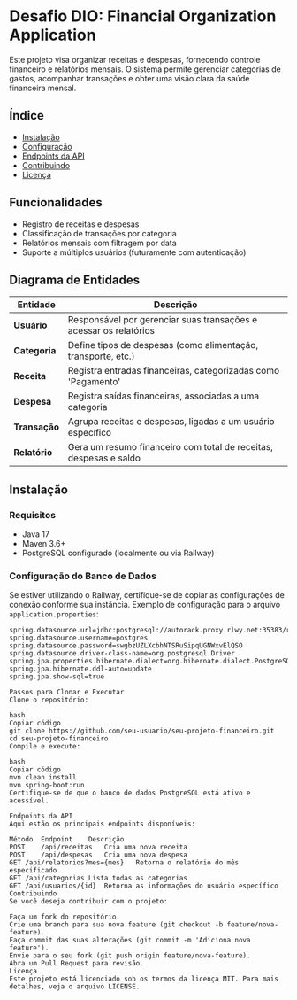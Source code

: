 # Desafio DIO: Financial Organization Application

Este projeto visa organizar receitas e despesas, fornecendo controle financeiro e relatórios mensais. O sistema permite gerenciar categorias de gastos, acompanhar transações e obter uma visão clara da saúde financeira mensal.

## Índice
- [Instalação](#instalação)
- [Configuração](#configuração)
- [Endpoints da API](#endpoints-da-api)
- [Contribuindo](#contribuindo)
- [Licença](#licença)

## Funcionalidades
- Registro de receitas e despesas
- Classificação de transações por categoria
- Relatórios mensais com filtragem por data
- Suporte a múltiplos usuários (futuramente com autenticação)

## Diagrama de Entidades

| Entidade  | Descrição |
|-----------|-----------|
| **Usuário**    | Responsável por gerenciar suas transações e acessar os relatórios |
| **Categoria**  | Define tipos de despesas (como alimentação, transporte, etc.) |
| **Receita**    | Registra entradas financeiras, categorizadas como 'Pagamento' |
| **Despesa**    | Registra saídas financeiras, associadas a uma categoria |
| **Transação**  | Agrupa receitas e despesas, ligadas a um usuário específico |
| **Relatório**  | Gera um resumo financeiro com total de receitas, despesas e saldo |

## Instalação

### Requisitos
- Java 17
- Maven 3.6+
- PostgreSQL configurado (localmente ou via Railway)

### Configuração do Banco de Dados

Se estiver utilizando o Railway, certifique-se de copiar as configurações de conexão conforme sua instância. Exemplo de configuração para o arquivo `application.properties`:

```properties
spring.datasource.url=jdbc:postgresql://autorack.proxy.rlwy.net:35383/railway
spring.datasource.username=postgres
spring.datasource.password=swgbzUZLXcbhNTSRuSipqUGNWxvElQSO
spring.datasource.driver-class-name=org.postgresql.Driver
spring.jpa.properties.hibernate.dialect=org.hibernate.dialect.PostgreSQLDialect
spring.jpa.hibernate.ddl-auto=update
spring.jpa.show-sql=true

Passos para Clonar e Executar
Clone o repositório:

bash
Copiar código
git clone https://github.com/seu-usuario/seu-projeto-financeiro.git
cd seu-projeto-financeiro
Compile e execute:

bash
Copiar código
mvn clean install
mvn spring-boot:run
Certifique-se de que o banco de dados PostgreSQL está ativo e acessível.

Endpoints da API
Aqui estão os principais endpoints disponíveis:

Método	Endpoint	Descrição
POST	/api/receitas	Cria uma nova receita
POST	/api/despesas	Cria uma nova despesa
GET	/api/relatorios?mes={mes}	Retorna o relatório do mês especificado
GET	/api/categorias	Lista todas as categorias
GET	/api/usuarios/{id}	Retorna as informações do usuário específico
Contribuindo
Se você deseja contribuir com o projeto:

Faça um fork do repositório.
Crie uma branch para sua nova feature (git checkout -b feature/nova-feature).
Faça commit das suas alterações (git commit -m 'Adiciona nova feature').
Envie para o seu fork (git push origin feature/nova-feature).
Abra um Pull Request para revisão.
Licença
Este projeto está licenciado sob os termos da licença MIT. Para mais detalhes, veja o arquivo LICENSE.
